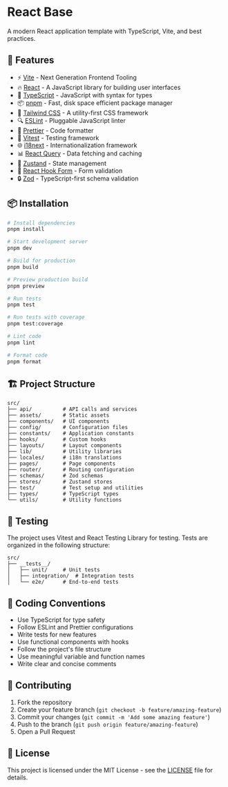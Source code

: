 # React Base

A modern React application template with TypeScript, Vite, and best practices.

## 🚀 Features

- ⚡️ [Vite](https://vitejs.dev/) - Next Generation Frontend Tooling
- 🔥 [React](https://reactjs.org/) - A JavaScript library for building user interfaces
- 💎 [TypeScript](https://www.typescriptlang.org/) - JavaScript with syntax for types
- 📦 [pnpm](https://pnpm.io/) - Fast, disk space efficient package manager
- 🎨 [Tailwind CSS](https://tailwindcss.com/) - A utility-first CSS framework
- 🔍 [ESLint](https://eslint.org/) - Pluggable JavaScript linter
- 💖 [Prettier](https://prettier.io/) - Code formatter
- 🧪 [Vitest](https://vitest.dev/) - Testing framework
- 🌐 [i18next](https://www.i18next.com/) - Internationalization framework
- 📊 [React Query](https://tanstack.com/query/latest) - Data fetching and caching
- 🎯 [Zustand](https://github.com/pmndrs/zustand) - State management
- 📝 [React Hook Form](https://react-hook-form.com/) - Form validation
- 🔒 [Zod](https://zod.dev/) - TypeScript-first schema validation

## 📦 Installation

```bash
# Install dependencies
pnpm install

# Start development server
pnpm dev

# Build for production
pnpm build

# Preview production build
pnpm preview

# Run tests
pnpm test

# Run tests with coverage
pnpm test:coverage

# Lint code
pnpm lint

# Format code
pnpm format
```

## 🏗 Project Structure

```
src/
├── api/          # API calls and services
├── assets/       # Static assets
├── components/   # UI components
├── config/       # Configuration files
├── constants/    # Application constants
├── hooks/        # Custom hooks
├── layouts/      # Layout components
├── lib/          # Utility libraries
├── locales/      # i18n translations
├── pages/        # Page components
├── router/       # Routing configuration
├── schemas/      # Zod schemas
├── stores/       # Zustand stores
├── test/         # Test setup and utilities
├── types/        # TypeScript types
└── utils/        # Utility functions
```

## 🧪 Testing

The project uses Vitest and React Testing Library for testing. Tests are organized in the following structure:

```
src/
├── __tests__/
│   ├── unit/     # Unit tests
│   ├── integration/  # Integration tests
│   └── e2e/      # End-to-end tests
```

## 📝 Coding Conventions

- Use TypeScript for type safety
- Follow ESLint and Prettier configurations
- Write tests for new features
- Use functional components with hooks
- Follow the project's file structure
- Use meaningful variable and function names
- Write clear and concise comments

## 🤝 Contributing

1. Fork the repository
2. Create your feature branch (`git checkout -b feature/amazing-feature`)
3. Commit your changes (`git commit -m 'Add some amazing feature'`)
4. Push to the branch (`git push origin feature/amazing-feature`)
5. Open a Pull Request

## 📄 License

This project is licensed under the MIT License - see the [LICENSE](LICENSE) file for details.
